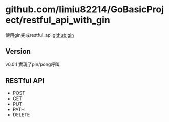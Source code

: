 # github.com/limiu82214/GoBasicProject/restful_api_with_gin

使用gin完成restful_api
[github gin](https://github.com/gin-gonic/gin)

## Version

v0.0.1
    實現了pin/pong呼叫

## RESTful API

* POST
* GET
* PUT
* PATH
* DELETE
